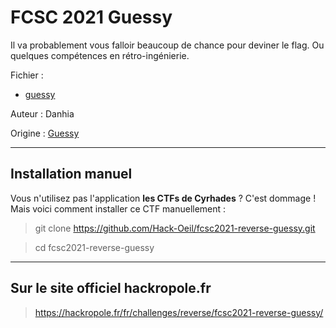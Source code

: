 # FCSC 2021 Guessy

Il va probablement vous falloir beaucoup de chance pour deviner le flag. Ou quelques compétences en rétro-ingénierie.


Fichier : 
- [guessy](guessy)



Auteur : Danhia

Origine : [Guessy](https://hackropole.fr/fr/challenges/reverse/fcsc2021-reverse-guessy/)



-----------

## Installation manuel
Vous n'utilisez pas l'application **les CTFs de Cyrhades** ? C'est dommage !
Mais voici comment installer ce CTF manuellement :

> git clone https://github.com/Hack-Oeil/fcsc2021-reverse-guessy.git

> cd fcsc2021-reverse-guessy


-----------

## Sur le site officiel hackropole.fr
> https://hackropole.fr/fr/challenges/reverse/fcsc2021-reverse-guessy/